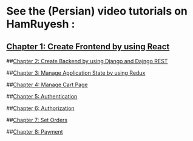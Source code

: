 # See the (Persian) video tutorials on HamRuyesh :

## [Chapter 1: Create Frontend by using React](https://hamruyesh.com/product/django-react-tutorial-ecommerce-project-cha/)

##[Chapter 2: Create Backend by using Django and Dajngo REST](https://hamruyesh.com/product/django-react-tutorial-part2-rest-api/)


##[Chapter 3: Manage Application State by using Redux](https://hamruyesh.com/product/django-react-ecommerce-tutorial-part3-redux/)

##[Chapter 4: Manage Cart Page](https://hamruyesh.com/product/django-react-fullstack-ecommerce-tutorial-part4-cart/)

##[Chapter 5: Authentication](https://hamruyesh.com/product/django-python-react-ecommerce-tutorial-part5-cart/)

##[Chapter 6: Authorization](https://hamruyesh.com/product/build-full-stack-store-with-django-and-react-tutorial-part6/)

##[Chapter 7: Set Orders](https://hamruyesh.com/product/build-full-stack-store-with-django-and-react-tutorial-order-part7/)

##[Chapter 8: Payment](https://hamruyesh.com/product/build-full-stack-store-with-django-and-react-tutorial-payment-gateway-part8-hamruyesh-com/)
